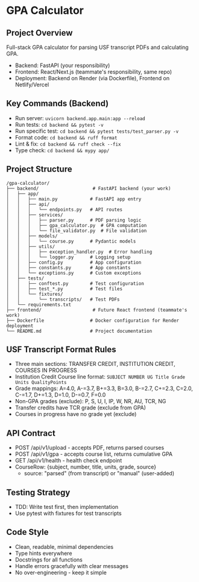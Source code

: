# GPA Calculator

## Project Overview
Full-stack GPA calculator for parsing USF transcript PDFs and calculating GPA.
- Backend: FastAPI (your responsibility)
- Frontend: React/Next.js (teammate's responsibility, same repo)
- Deployment: Backend on Render (via Dockerfile), Frontend on Netlify/Vercel

## Key Commands (Backend)
- Run server: `uvicorn backend.app.main:app --reload`
- Run tests: `cd backend && pytest -v`
- Run specific test: `cd backend && pytest tests/test_parser.py -v`
- Format code: `cd backend && ruff format`
- Lint & fix: `cd backend && ruff check --fix`
- Type check: `cd backend && mypy app/`

## Project Structure
```
/gpa-calculator/
├── backend/                    # FastAPI backend (your work)
│   ├── app/
│   │   ├── main.py            # FastAPI app entry
│   │   ├── api/
│   │   │   └── endpoints.py   # API routes
│   │   ├── services/
│   │   │   ├── parser.py      # PDF parsing logic
│   │   │   ├── gpa_calculator.py  # GPA computation
│   │   │   └── file_validator.py  # File validation
│   │   ├── models/
│   │   │   └── course.py      # Pydantic models
│   │   ├── utils/
│   │   │   ├── exception_handler.py  # Error handling
│   │   │   └── logger.py      # Logging setup
│   │   ├── config.py          # App configuration
│   │   ├── constants.py       # App constants
│   │   └── exceptions.py      # Custom exceptions
│   ├── tests/
│   │   ├── conftest.py        # Test configuration
│   │   ├── test_*.py          # Test files
│   │   └── fixtures/
│   │       └── transcripts/   # Test PDFs
│   └── requirements.txt
├── frontend/                   # Future React frontend (teammate's work)
├── Dockerfile                 # Docker configuration for Render deployment
└── README.md                  # Project documentation
```

## USF Transcript Format Rules
- Three main sections: TRANSFER CREDIT, INSTITUTION CREDIT, COURSES IN PROGRESS
- Institution Credit Course line format: `SUBJECT NUMBER UG Title Grade Units QualityPoints`
- Grade mappings: A=4.0, A-=3.7, B+=3.3, B=3.0, B-=2.7, C+=2.3, C=2.0, C-=1.7, D+=1.3, D=1.0, D-=0.7, F=0.0
- Non-GPA grades (exclude): P, S, U, I, IP, W, NR, AU, TCR, NG
- Transfer credits have TCR grade (exclude from GPA)
- Courses in progress have no grade yet (exclude)

## API Contract
- POST /api/v1/upload - accepts PDF, returns parsed courses
- POST /api/v1/gpa - accepts course list, returns cumulative GPA
- GET /api/v1/health - health check endpoint
- CourseRow: {subject, number, title, units, grade, source}
  - source: "parsed" (from transcript) or "manual" (user-added)

## Testing Strategy
- TDD: Write test first, then implementation
- Use pytest with fixtures for test transcripts

## Code Style
- Clean, readable, minimal dependencies
- Type hints everywhere
- Docstrings for all functions
- Handle errors gracefully with clear messages
- No over-engineering - keep it simple